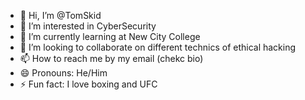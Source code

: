 - 👋 Hi, I’m @TomSkid
- 👀 I’m interested in CyberSecurity
- 🌱 I’m currently learning at New City College
- 💞️ I’m looking to collaborate on different technics of ethical hacking
- 📫 How to reach me by my email (chekc bio)
- 😄 Pronouns: He/Him
- ⚡ Fun fact: I love boxing and UFC

<!---
TomSkid/TomSkid is a ✨ special ✨ repository because its `README.md` (this file) appears on your GitHub profile.
You can click the Preview link to take a look at your changes.
--->
